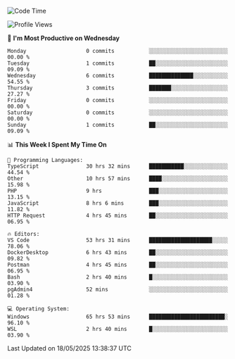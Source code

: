 <!--START_SECTION:waka-->
![Code Time](http://img.shields.io/badge/Code%20Time-5%2C007%20hrs%2054%20mins-blue)

![Profile Views](http://img.shields.io/badge/Profile%20Views-8-blue)

📅 **I'm Most Productive on Wednesday** 

```text
Monday                   0 commits           ░░░░░░░░░░░░░░░░░░░░░░░░░   00.00 % 
Tuesday                  1 commits           ██░░░░░░░░░░░░░░░░░░░░░░░   09.09 % 
Wednesday                6 commits           ██████████████░░░░░░░░░░░   54.55 % 
Thursday                 3 commits           ███████░░░░░░░░░░░░░░░░░░   27.27 % 
Friday                   0 commits           ░░░░░░░░░░░░░░░░░░░░░░░░░   00.00 % 
Saturday                 0 commits           ░░░░░░░░░░░░░░░░░░░░░░░░░   00.00 % 
Sunday                   1 commits           ██░░░░░░░░░░░░░░░░░░░░░░░   09.09 % 
```


📊 **This Week I Spent My Time On** 

```text
💬 Programming Languages: 
TypeScript               30 hrs 32 mins      ███████████░░░░░░░░░░░░░░   44.54 % 
Other                    10 hrs 57 mins      ████░░░░░░░░░░░░░░░░░░░░░   15.98 % 
PHP                      9 hrs               ███░░░░░░░░░░░░░░░░░░░░░░   13.15 % 
JavaScript               8 hrs 6 mins        ███░░░░░░░░░░░░░░░░░░░░░░   11.82 % 
HTTP Request             4 hrs 45 mins       ██░░░░░░░░░░░░░░░░░░░░░░░   06.95 % 

🔥 Editors: 
VS Code                  53 hrs 31 mins      ████████████████████░░░░░   78.06 % 
DockerDesktop            6 hrs 43 mins       ██░░░░░░░░░░░░░░░░░░░░░░░   09.82 % 
Postman                  4 hrs 45 mins       ██░░░░░░░░░░░░░░░░░░░░░░░   06.95 % 
Bash                     2 hrs 40 mins       █░░░░░░░░░░░░░░░░░░░░░░░░   03.90 % 
pgAdmin4                 52 mins             ░░░░░░░░░░░░░░░░░░░░░░░░░   01.28 % 

💻 Operating System: 
Windows                  65 hrs 53 mins      ████████████████████████░   96.10 % 
WSL                      2 hrs 40 mins       █░░░░░░░░░░░░░░░░░░░░░░░░   03.90 % 
```


 Last Updated on 18/05/2025 13:38:37 UTC
<!--END_SECTION:waka-->

